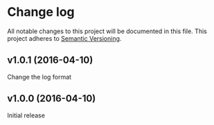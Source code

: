 # Change log

All notable changes to this project will be documented in this file.
This project adheres to [Semantic Versioning](http://semver.org/).

## v1.0.1 (2016-04-10)

Change the log format

## v1.0.0 (2016-04-10)

Initial release
